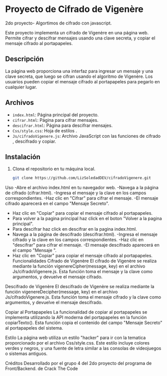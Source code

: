 # Proyecto de Cifrado de Vigenère
2do  proyecto- Algortimos de cifrado con javascript.

Este proyecto implementa un cifrado de Vigenère en una página web. Permite cifrar y descifrar mensajes usando una clave secreta, y copiar el mensaje cifrado al portapapeles.

## Descripción

La página web proporciona una interfaz para ingresar un mensaje y una clave secreta, que luego se cifran usando el algoritmo de Vigenère. Los usuarios pueden copiar el mensaje cifrado al portapapeles para pegarlo en cualquier lugar.

## Archivos

- `index.html`: Página principal del proyecto.
- `cifrar.html`: Página para cifrar  mensajes.
- `descifrar.html`: Página para descifrar  mensajes.
- `Css/style.css`: Hoja de estilos .
- `Js/cifradoVigenere.js`: Archivo JavaScript con las funciones de cifrado , descifrado y copiar.

## Instalación

1. Clona el repositorio en tu máquina local.
   ```bash
   git clone https://github.com/LizSoledadDEV/cifradoVigenere.git
Uso
  -Abre el archivo index.html en tu navegador web.
  -Navega a la página de cifrado (cifrar.html).
  -Ingresa el mensaje y la clave en los campos correspondientes.
  -Haz clic en "Cifrar" para cifrar el mensaje.
  -El mensaje cifrado aparecerá en el campo "Mensaje Secreto".
 - Haz clic en "Copiar" para copiar el mensaje cifrado al portapapeles.
 - Para volver a la pagina principal haz click en el boton "Volver a la pagina principal".
 - Para descifrar haz click en descifrar en la pagina index.html.
 - Navega a la página de descifrado (descifrar.html).
  -Ingresa el mensaje cifrado y la clave en los campos correspondientes.
  -Haz clic en "descifrar" para cifrar el mensaje.
  -El mensaje descifrado aparecerá en el campo "Mensaje ".
 - Haz clic en "Copiar" para copiar el mensaje cifrado al portapapeles.
Funcionalidades
Cifrado de Vigenère
El cifrado de Vigenère se realiza mediante la función vigenereCipher(message, key) en el archivo Js/cifradoVigenere.js. Esta función toma el mensaje y la clave como argumentos, y devuelve el mensaje cifrado.

Descifrado de Vigenère
El descifrado de Vigenère se realiza mediante la función vigenereDecipher(message, key) en el archivo Js/cifradoVigenere.js. Esta función toma el mensaje cifrado y la clave como argumentos, y devuelve el mensaje descifrado.

Copiar al Portapapeles
La funcionalidad de copiar al portapapeles se implementa utilizando la API moderna del portapapeles en la función copiarTexto(). Esta función copia el contenido del campo "Mensaje Secreto" al portapapeles del sistema.

Estilo
La página web utiliza un estilo "hacker" para ir con la tematica proporcionado por el archivo Css/style.css. Este estilo incluye colores verdes y negros, y una fuente de letra similar a las consolas de videojuegos o sistemas antiguos.

Créditos
Desarrollado por el grupo 4 del 2do proyecto del programa de Front/Backend. de Crack The Code 
